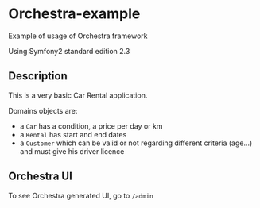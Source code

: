 Orchestra-example
=================

Example of usage of Orchestra framework

Using Symfony2 standard edition 2.3

## Description ##

This is a very basic Car Rental application.

Domains objects are:

  * a `Car` has a condition, a price per day or km
  * a `Rental` has start and end dates
  * a `Customer` which can be valid or not regarding different criteria (age...) and must give his driver licence

## Orchestra UI ##

To see Orchestra generated UI, go to `/admin`